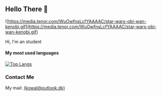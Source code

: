 ## Hello There 👋
![https://media.tenor.com/WuOwfnsLcfYAAAAC/star-wars-obi-wan-kenobi.gif](https://media.tenor.com/WuOwfnsLcfYAAAAC/star-wars-obi-wan-kenobi.gif)

Hi, I'm an student

#### My most used languages
[![Top Langs](https://github-readme-stats.vercel.app/api/top-langs/?username=imkowalski&layout=compact&theme=dark)](https://github.com/anuraghazra/github-readme-stats)
### Contact Me
My mail: [(kowal@outlook.dk)](mailto:kowal@outlook.dk)
